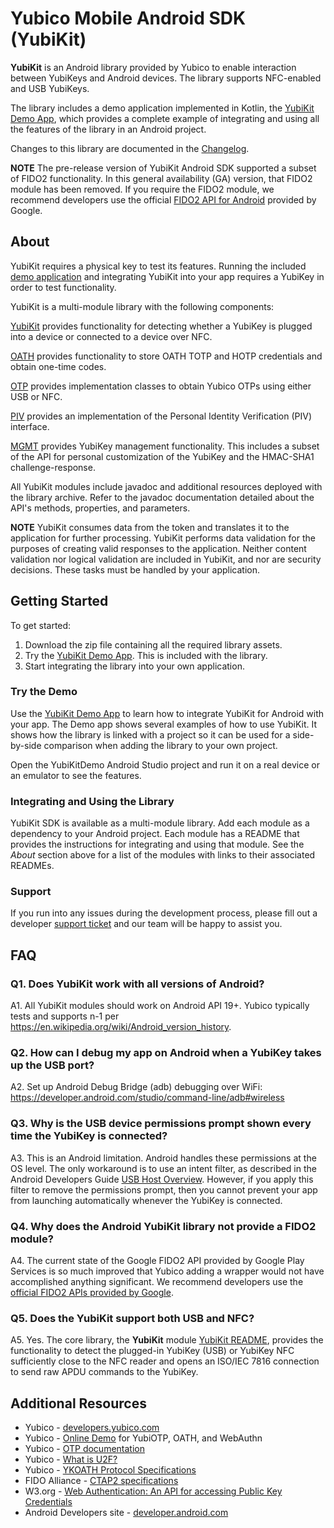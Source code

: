 # Yubico Mobile Android SDK (YubiKit)

**YubiKit** is an Android library provided by Yubico to enable interaction between YubiKeys and Android devices. The library supports NFC-enabled and USB YubiKeys.

The library includes a demo application implemented in Kotlin, the [YubiKit Demo App](./YubikitDemo), which provides a complete example of integrating and using all the features of the library in an Android project.

Changes to this library are documented in the [Changelog](./Changelog.md).

**NOTE** The pre-release version of YubiKit Android SDK supported a subset of FIDO2 functionality. In this general availability (GA) version, that FIDO2 module has been removed. If you require the FIDO2 module, we recommend developers use the official [FIDO2 API for Android](https://developers.google.com/identity/fido/android/native-apps) provided by Google.


## About

YubiKit requires a physical key to test its features. Running the included [demo application](./YubikitDemo/README.md) and integrating YubiKit into your app requires a YubiKey in order to test functionality.

YubiKit is a multi-module library with the following components:

[YubiKit](./yubikit/README.md) provides functionality for detecting whether a YubiKey is plugged into a device or connected to a device over NFC.

[OATH](./oath/README.md) provides functionality to store OATH TOTP and HOTP credentials and obtain one-time codes.

[OTP](./otp/README.md) provides implementation classes to obtain Yubico OTPs using either USB or NFC.

[PIV](./piv/README.md) provides an implementation of the Personal Identity Verification (PIV) interface.

[MGMT](./management/README.md) provides YubiKey management functionality. This includes a subset of the API for personal customization of the YubiKey and the HMAC-SHA1 challenge-response.

All YubiKit modules include javadoc and additional resources deployed with the library archive. Refer to the javadoc documentation detailed about the API's methods, properties, and parameters.


**NOTE** YubiKit consumes data from the token and translates it to the application for further processing. YubiKit performs data validation for the purposes of creating valid responses to the application. Neither content validation nor logical validation are included in YubiKit, and nor are security decisions. These tasks must be handled by your application.


## Getting Started

To get started:

1. Download the zip file containing all the required library assets.
2. Try the [YubiKit Demo App](./YubikitDemo). This is included with the library.
3. Start integrating the library into your own application.

### Try the Demo

Use the [YubiKit Demo App](./YubikitDemo) to learn how to integrate YubiKit for Android with your app. The Demo app shows several examples of how to use YubiKit. It shows how the library is linked with a project so it can be used for a side-by-side comparison when adding the library to your own project.

Open the YubiKitDemo Android Studio project and run it on a real device or an emulator to see the features.

### Integrating and Using the Library

YubiKit SDK is available as a multi-module library. Add each module as a dependency to your Android project. Each module has a README that provides the instructions for integrating and using that module. See the *About* section above for a list of the modules with links to their associated READMEs.

### Support

If you run into any issues during the development process, please fill out a developer [support ticket](https://support.yubico.com/support/tickets/new) and our team will be happy to assist you.



## FAQ <a name="faq"></a>

### Q1. Does YubiKit work with all versions of Android?

A1. All YubiKit modules should work on Android API 19+. Yubico typically tests and supports n-1 per https://en.wikipedia.org/wiki/Android_version_history.

### Q2. How can I debug my app on Android when a YubiKey takes up the USB port?

A2. Set up Android Debug Bridge (adb) debugging over WiFi: https://developer.android.com/studio/command-line/adb#wireless

### Q3.  Why is the USB device permissions prompt shown every time the YubiKey is connected?

A3. This is an Android limitation. Android handles these permissions at the OS level. The only workaround is to use an intent filter, as described in the Android Developers Guide [USB Host Overview](https://developer.android.com/guide/topics/connectivity/usb/host.html#using-intents). However, if you apply this filter to remove the permissions prompt, then you cannot prevent your app from launching automatically whenever the YubiKey is connected.

### Q4. Why does the Android YubiKit library not provide a FIDO2 module?

A4. The current state of the Google FIDO2 API provided by Google Play Services is so much improved that Yubico adding a wrapper would not have accomplished anything significant. We recommend developers use the [official FIDO2 APIs provided by Google](https://developers.google.com/identity/fido/android/native-apps).

### Q5. Does the YubiKit support both USB and NFC?

A5. Yes. The core library, the **YubiKit** module [YubiKit README](/yubikit/README.md), provides the functionality to detect the plugged-in YubiKey (USB) or YubiKey NFC sufficiently close to the NFC reader and opens an ISO/IEC 7816 connection to send raw APDU commands to the YubiKey.


## Additional Resources

* Yubico - [developers.yubico.com](https://developers.yubico.com)
* Yubico - [Online Demo](https://demo.yubico.com) for YubiOTP, OATH, and WebAuthn
* Yubico - [OTP documentation](https://developers.yubico.com/OTP)
* Yubico - [What is U2F?](https://developers.yubico.com/U2F)
* Yubico - [YKOATH Protocol Specifications](https://developers.yubico.com/OATH/YKOATH_Protocol.html)
* FIDO Alliance - [CTAP2 specifications](https://fidoalliance.org/specs/fido-v2.0-ps-20190130/fido-client-to-authenticator-protocol-v2.0-ps-20190130.html)
* W3.org - [Web Authentication: An API for accessing Public Key Credentials](https://www.w3.org/TR/webauthn/)
* Android Developers site - [developer.android.com](https://developer.android.com)
